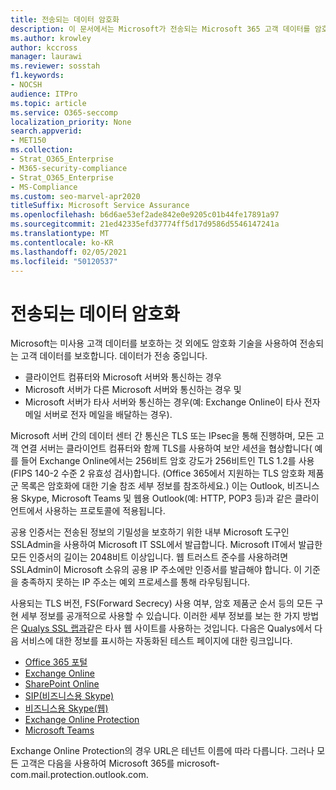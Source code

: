 ```yaml
---
title: 전송되는 데이터 암호화
description: 이 문서에서는 Microsoft가 전송되는 Microsoft 365 고객 데이터를 암호화하는 방법에 대한 간략한 설명을 제공합니다.
ms.author: krowley
author: kccross
manager: laurawi
ms.reviewer: sosstah
f1.keywords:
- NOCSH
audience: ITPro
ms.topic: article
ms.service: O365-seccomp
localization_priority: None
search.appverid:
- MET150
ms.collection:
- Strat_O365_Enterprise
- M365-security-compliance
- Strat_O365_Enterprise
- MS-Compliance
ms.custom: seo-marvel-apr2020
titleSuffix: Microsoft Service Assurance
ms.openlocfilehash: b6d6ae53ef2ade842e0e9205c01b44fe17891a97
ms.sourcegitcommit: 21ed42335efd37774ff5d17d9586d5546147241a
ms.translationtype: MT
ms.contentlocale: ko-KR
ms.lasthandoff: 02/05/2021
ms.locfileid: "50120537"
---
```

# <a name="encryption-for-data-in-transit"></a>전송되는 데이터 암호화

Microsoft는 미사용 고객 데이터를 보호하는 것 외에도 암호화 기술을 사용하여 전송되는 고객 데이터를 보호합니다. 데이터가 전송 중입니다.

- 클라이언트 컴퓨터와 Microsoft 서버와 통신하는 경우
- Microsoft 서버가 다른 Microsoft 서버와 통신하는 경우 및
- Microsoft 서버가 타사 서버와 통신하는 경우(예: Exchange Online이 타사 전자 메일 서버로 전자 메일을 배달하는 경우).

Microsoft 서버 간의 데이터 센터 간 통신은 TLS 또는 IPsec을 통해 진행하며, 모든 고객 연결 서버는 클라이언트 컴퓨터와 함께 TLS를 사용하여 보안 세션을 협상합니다( 예를 들어 Exchange Online에서는 256비트 암호 강도가 256비트인 TLS 1.2를 사용(FIPS 140-2 수준 2 유효성 검사)합니다. (Office [](/microsoft-365/compliance/technical-reference-details-about-encryption) 365에서 지원하는 TLS 암호화 제품군 목록은 암호화에 대한 기술 참조 세부 정보를 참조하세요.) 이는 Outlook, 비즈니스용 Skype, Microsoft Teams 및 웹용 Outlook(예: HTTP, POP3 등)과 같은 클라이언트에서 사용하는 프로토콜에 적용됩니다.

공용 인증서는 전송된 정보의 기밀성을 보호하기 위한 내부 Microsoft 도구인 SSLAdmin을 사용하여 Microsoft IT SSL에서 발급합니다. Microsoft IT에서 발급한 모든 인증서의 길이는 2048비트 이상입니다. 웹 트러스트 준수를 사용하려면 SSLAdmin이 Microsoft 소유의 공용 IP 주소에만 인증서를 발급해야 합니다. 이 기준을 충족하지 못하는 IP 주소는 예외 프로세스를 통해 라우팅됩니다.

사용되는 TLS 버전, FS(Forward Secrecy) 사용 여부, 암호 제품군 순서 등의 모든 구현 세부 정보를 공개적으로 사용할 수 있습니다. 이러한 세부 정보를 보는 한 가지 방법은 [Qualys SSL 랩과](https://www.ssllabs.com)같은 타사 웹 사이트를 사용하는 것입니다. 다음은 Qualys에서 다음 서비스에 대한 정보를 표시하는 자동화된 테스트 페이지에 대한 링크입니다.

- [Office 365 포털](https://www.ssllabs.com/ssltest/analyze.html?d=portal.office.com&hideResults=on)
- [Exchange Online](https://www.ssllabs.com/ssltest/analyze.html?d=outlook.office365.com&hideResults=on)
- [SharePoint Online](https://www.ssllabs.com/ssltest/analyze.html?d=microsoft-my.sharepoint.com&hideResults=on)
- [SIP(비즈니스용 Skype)](https://www.ssllabs.com/ssltest/analyze.html?d=sipdir.online.lync.com)
- [비즈니스용 Skype(웹)](https://www.ssllabs.com/ssltest/analyze.html?d=webdir.online.lync.com&hideResults=on)
- [Exchange Online Protection](https://ssl-tools.net/mailservers/microsoft-com.mail.protection.outlook.com)
- [Microsoft Teams](https://www.ssllabs.com/ssltest/analyze.html?d=teams.microsoft.com&latest)

Exchange Online Protection의 경우 URL은 테넌트 이름에 따라 다릅니다. 그러나 모든 고객은 다음을 사용하여 Microsoft 365를 microsoft-com.mail.protection.outlook.com.
